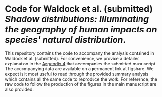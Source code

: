 # Code for Waldock et al. (submitted) *Shadow distributions: Illuminating the geography of human impacts on species' natural distribution*.

This repository contains the code to accompany the analysis contained in Waldock et al. (submitted). For convenience, we provide a detailed explanation in the [Appendix 4](https://github.com/wyss-swiss-fish/xAI-demonstration/blob/d348eb0a0c1351da28c140adaf214c1c08e504ab/Appendix%204%20Explainable%20AI%20for%20SDMs%20code.pdf) that accompanies the submitted manuscript. The accompanying data are available on a permanent link at figshare. We expect is it most useful to read through the provided summary analysis which contains all the same code to reproduce the work. For reference, the raw code to follow the production of the figures in the main manuscript are also provided.
